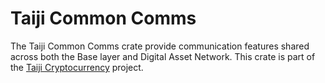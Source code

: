 # Taiji Common Comms

The Taiji Common Comms crate provide communication features shared across both the Base layer and Digital Asset Network.
This crate is part of the [Taiji Cryptocurrency](https://taiji.com) project.

